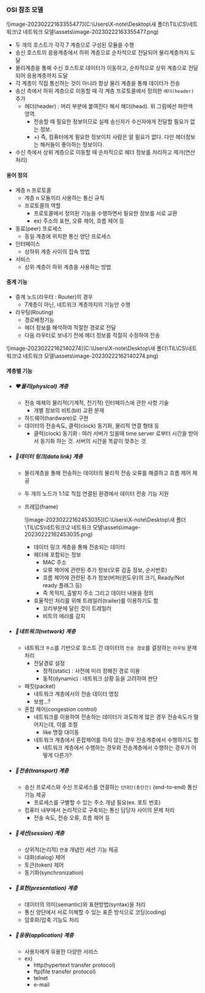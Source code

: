 ### OSI 참조 모델

![image-20230222163355477](C:\Users\X-note\Desktop\새 폴더\TIL\CS\네트워크\2 네트워크 모델\assets\image-20230222163355477.png)

- 두 개의 호스트가 각각 7 계층으로 구성된 모듈을 수행
- 송신 호스트의 응용계층에서 하위 계층으로 순차적으로 전달되어 물리계층까지 도달
- 물리계층을 통해 수신 호스트로 데이터가 이동하고, 순차적으로 상위 계층으로 전달되어 응용계층까지 도달
- 각 계층이 직접 통신하는 것이 아니라 항상 물리 계층을 통해 데이터가 전송
- 송신 측에서 하위 계층으로 이동할 때 각 계층 프로토콜에서 정의한 `헤더(header) `추가
  - 헤더(header) : 머리 부분에 붙여진다 해서 헤더(head). 위 그림에선 파란색 영역.
    - 전송할 때 필요한 정보이므로 실제 송신자가 수신자에게 전달할 필요가 없는 정보. 
    - +) 즉, 컴퓨터에게 필요한 정보이지 사람은 알 필요가 없다. 다만 헤더정보는 해커들이 좋아하는 정보이다.
- 수신 측에서 상위 계층으로 이동할 때 순차적으로 헤더 정보를 처리하고 제거(연산처리)



#### 용어 정의

- 계층 n 프로토콜
  - 계층 n 모듈끼리 사용하는 통신 규칙
  - 프로토콜의 역할
    - 프로토콜에서 정의된 기능을 수행하면서 필요한 정보를 서로 교환
    - ex) 주소의 표현, 오류 제어, 흐름 제어 등
- 동료(peer) 프로세스
  - 동일 계층에 위치한 통신 양단 프로세스
- 인터페이스
  - 상하위 계층 사이의 접속 방법
- 서비스
  - 상위 계층이 하위 계층을 사용하는 방법



#### 중계 기능

- 중계 노드(라우터 : Router)의 경우
  - 7계층이 아닌, 네트워크 계층까지의 기능만 수행
- 라우팅(Routing)
  - 경로배정기능
  - 헤더 정보를 해석하여 적절한 경로로 전달
  - 다음 라우터로 보내기 전에 헤더 정보를 적절히 수정하여 전송

![image-20230222162140274](C:\Users\X-note\Desktop\새 폴더\TIL\CS\네트워크\2 네트워크 모델\assets\image-20230222162140274.png)



#### 계층별 기능

- ##### ❤️물리(physical) 계층

  - 전송 매체의 물리적(기계적, 전기적) 인터페이스에 관한 사항 기술
    - 개별 정보의 비트(bit) 교환 문제
  - 하드웨어(hardware)로 구현
  - 데이터의 전송속도, 클럭(clock) 동기화, 물리적 연결 형태 등
    - 클럭(clock) 동기화 : 여러 서버가 있을때 time server 로부터 시간을 받아서 동기화 하는 것. 서버의 시간을 똑같이 맞추는 것

- ##### 🧡데이터 링크(data link) 계층

  - 물리계층을 통해 전송하는 데이터의 물리적 전송 오류를 해결하고 흐름 제어 제공

  - 두 개의 노드가 1:1로 직접 연결된 환경에서 데이터 전송 기능 지원

  - 프레임(frame)

    ![image-20230222162453035](C:\Users\X-note\Desktop\새 폴더\TIL\CS\네트워크\2 네트워크 모델\assets\image-20230222162453035.png)

    - 데이터 링크 계층을 통해 전송되는 데이터
    - 헤더에 포함되는 정보
      - MAC 주소
      - 오류 제어에 관련된 추가 정보(오류 검출 정보, 순서번호)
      - 흐름 제어에 관련된 추가 정보(버퍼(윈도우)의 크기, Ready/Not ready 플래그 등)
      - 즉 목적지, 출발지 주소 그리고 데이터 내용을 정의
    - 효율적인 처리를 위해 트레일러(trailer)를 이용하기도 함
      - 꼬리부분에 달린 것이 트레일러
      - 비트의 에러를 감지

- ##### 💛네트워크(network) 계층

  - 네트워크 `주소`를 기반으로 호스트 간 데이터의 `전송 경로`를 결정하는 `라우팅` 문제 처리
    - 전달경로 설정
      - 정적(static) : 사전에 미리 정해진 경로 이용
      - 동적(dynamic) : 네트워크 상황 등을 고려하여 판단
  - 패킷(packet)
    - 네트워크 계층에서의 전송 데이터 명칭
    - 보쌈...?
  - 혼잡 제어(congestion control)
    - 네트워크를 이용하여 전송하는 데이터가 과도하게 많은 경우 전송속도가 떨어지는데, 이를 조절
      - like 명절 대이동
    - 네트워크 계층에서 혼잡제어를 하지 않는 경우 전송계층에서 수행하기도 함
      - 네트워크 계층에서 수행하는 경우와 전송계층에서 수행하는 경우가 어떻게 다른가?

- ##### 💚전송(transport) 계층

  - 송신 프로세스와 수신 프로세스를 연결하는 `단대단(종단간)` (end-to-end) 통신 기능 제공
    - 프로세스를 구별할 수 있는 주소 개념 필요(ex. 포트 번호)
  - 컴퓨터 내부에서 논리적으로 구축되는 통신 담당자 사이의 문제 처리
    - 전송 속도, 전송 오류, 흐름 제어 등

- ##### 💙세션(session) 계층

  - 상위적(논리적) `연결` 개념인 세션 기능 제공
  - 대화(dialog) 제어
  - 토큰(token) 제어
  - 동기화(synchronization)

- ##### 💜표현(presentation) 계층

  - 데이터의 의미(semantic)와 표현방법(syntax)을 처리
  - 통신 양단에서 서로 이해할 수 있는 표준 방식으로 코딩(coding)
  - 암호화/압축 기능도 처리

- ##### 🤎응용(application) 계층

  - 사용자에게 유용한 다양한 서비스
  - ex)
    - http(hypertext transfer protocol)
    - ftp(file transfer protocol)
    - telnet
    - e-mail